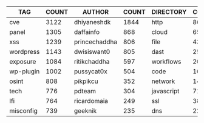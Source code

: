|    TAG    | COUNT |    AUTHOR     | COUNT | DIRECTORY  | COUNT | SEVERITY | COUNT | TYPE | COUNT |
|-----------|-------|---------------|-------|------------|-------|----------|-------|------|-------|
| cve       |  3122 | dhiyaneshdk   |  1844 | http       |  8669 | info     |  4086 | file |   434 |
| panel     |  1305 | daffainfo     |   868 | cloud      |   655 | high     |  2377 | dns  |    25 |
| xss       |  1239 | princechaddha |   806 | file       |   434 | medium   |  2322 |      |       |
| wordpress |  1143 | dwisiswant0   |   805 | dast       |   255 | critical |  1321 |      |       |
| exposure  |  1084 | ritikchaddha  |   597 | workflows  |   202 | low      |   316 |      |       |
| wp-plugin |  1002 | pussycat0x    |   504 | code       |   168 | unknown  |    53 |      |       |
| osint     |   808 | pikpikcu      |   352 | network    |   140 |          |       |      |       |
| tech      |   776 | pdteam        |   304 | javascript |    71 |          |       |      |       |
| lfi       |   764 | ricardomaia   |   249 | ssl        |    38 |          |       |      |       |
| misconfig |   739 | geeknik       |   235 | dns        |    22 |          |       |      |       |
